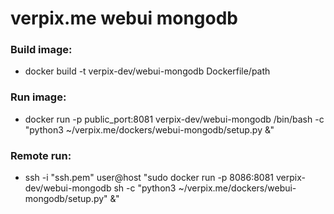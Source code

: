 # verpix.me webui mongodb

### Build image:
* docker build -t verpix-dev/webui-mongodb Dockerfile/path

### Run image:
* docker run -p public_port:8081 verpix-dev/webui-mongodb /bin/bash -c "python3 ~/verpix.me/dockers/webui-mongodb/setup.py &"

### Remote run:
* ssh -i "ssh.pem" user@host "sudo docker run -p 8086:8081 verpix-dev/webui-mongodb sh -c \"python3 ~/verpix.me/dockers/webui-mongodb/setup.py\" &"
